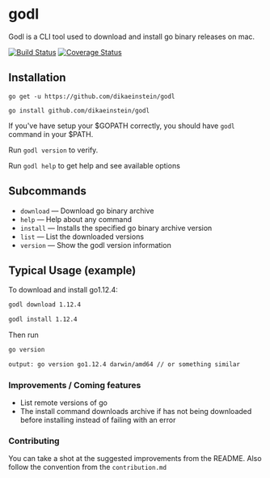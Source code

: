 # godl

Godl is a CLI tool used to download and install go binary releases on mac.

[![Build Status](https://travis-ci.com/dikaeinstein/godl.svg?branch=master)](https://travis-ci.com/dikaeinstein/godl)
[![Coverage Status](https://coveralls.io/repos/github/dikaeinstein/godl/badge.svg?branch=master)](https://coveralls.io/github/dikaeinstein/godl?branch=master)

## Installation

```go get -u https://github.com/dikaeinstein/godl```

```go install github.com/dikaeinstein/godl```

If you've have setup your $GOPATH correctly, you should have `godl` command in your $PATH.

Run `godl version` to verify.

Run `godl help` to get help and see available options

## Subcommands

* `download` — Download go binary archive
* `help` — Help about any command
* `install` — Installs the specified go binary archive version
* `list` — List the downloaded versions
* `version` — Show the godl version information

## Typical Usage (example)

To download and install go1.12.4:

```bash
godl download 1.12.4

godl install 1.12.4
```

Then run

```bash
go version
```

```bash
output: go version go1.12.4 darwin/amd64 // or something similar
```

### Improvements / Coming features

* List remote versions of go
* The install command downloads archive if has not being downloaded before installing instead of failing with an error

### Contributing

You can take a shot at the suggested improvements from the README. Also follow the convention from the `contribution.md`
